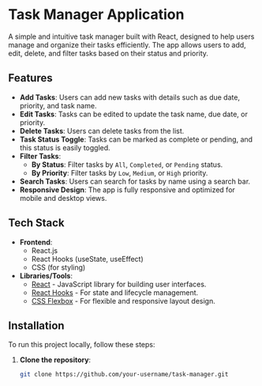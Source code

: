 # Task Manager Application

A simple and intuitive task manager built with React, designed to help users manage and organize their tasks efficiently. The app allows users to add, edit, delete, and filter tasks based on their status and priority.

## Features

- **Add Tasks**: Users can add new tasks with details such as due date, priority, and task name.
- **Edit Tasks**: Tasks can be edited to update the task name, due date, or priority.
- **Delete Tasks**: Users can delete tasks from the list.
- **Task Status Toggle**: Tasks can be marked as complete or pending, and this status is easily toggled.
- **Filter Tasks**:
  - **By Status**: Filter tasks by `All`, `Completed`, or `Pending` status.
  - **By Priority**: Filter tasks by `Low`, `Medium`, or `High` priority.
- **Search Tasks**: Users can search for tasks by name using a search bar.
- **Responsive Design**: The app is fully responsive and optimized for mobile and desktop views.

## Tech Stack

- **Frontend**: 
  - React.js
  - React Hooks (useState, useEffect)
  - CSS (for styling)
- **Libraries/Tools**:
  - [React](https://reactjs.org/) - JavaScript library for building user interfaces.
  - [React Hooks](https://reactjs.org/docs/hooks-intro.html) - For state and lifecycle management.
  - [CSS Flexbox](https://css-tricks.com/snippets/css/a-guide-to-flexbox/) - For flexible and responsive layout design.

## Installation

To run this project locally, follow these steps:

1. **Clone the repository**:
   ```bash
   git clone https://github.com/your-username/task-manager.git
